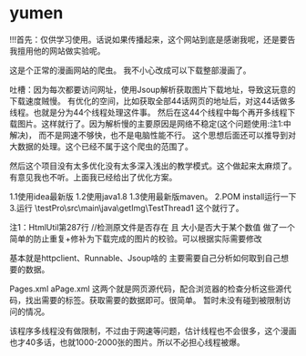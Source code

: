 # yumen #
!!!首先：仅供学习使用。话说如果传播起来，这个网站到底是感谢我呢，还是要告我擅用他的网站做实验呢。

这是个正常的漫画网站的爬虫。
我不小心改成可以下载整部漫画了。

吐槽：因为每次都要访问网址，使用Jsoup解析获取图片下载地址，导致这玩意的下载速度贼慢。
有优化的空间，比如获取全部44话网页的地址后，对这44话做多线程。也就是分为44个线程处理这件事。
然后在这44个线程中每个再开多线程下载图片。这样就行了。因为解析慢的主要原因是网络不稳定(这个问题使用:注1:中解决)，
而不是网速不够快，也不是电脑性能不行。
这个思想后面还可以推导到对大数据的处理。这个已经不属于这个爬虫的范围了。

然后这个项目没有太多优化没有太多深入浅出的教学模式。这个做起来太麻烦了。有意见我也不听。上面我已经给出了优化方案。

1.1使用idea最新版
1.2使用java1.8
1.3使用最新版maven。 
2.POM install运行一下
3.运行
\testPro\src\main\java\getImg\TestThread1
这个就行了。

注1：HtmlUtil第287行 
//检测原文件是否存在 且 大小是否大于某个数值
做了一个简单的防止重复+修补为下载完成的图片的校验。可以根据实际需要修改


基本就是httpclient、Runnable、Jsoup啥的
主要需要自己分析如何取到自己想要的数据。

Pages.xml
aPage.xml
这两个就是网页源代码，配合浏览器的检查分析这些源代码，找出需要的标签。获取需要的数据即可。很简单。
暂时未没有碰到被限制访问的情况。

该程序多线程没有做限制，不过由于网速等问题，估计线程也不会很多，这个漫画也才40多话，也就1000-2000张的图片。所以不必担心线程被爆。




